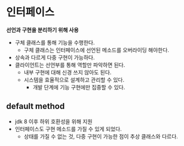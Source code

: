 # 인터페이스

**선언과 구현을 분리하기 위해 사용**

* 구체 클래스를 통해 기능을 수행한다.
  * 구체 클래스는 인터페이스에 선언된 메소드를 오버라이딩 해야한다.
* 상속과 다르게 다중 구현이 가능하다.
* 클라이언트는 선언부를 통해 역할만 파악하면 된다.
  * 내부 구현에 대해 신경 쓰지 않아도 된다.
  * 시스템을 효율적으로 설계하고 관리할 수 있다.
    * 개발 단계에 기능 구현에만 집중할 수 있다.

## default method

* jdk 8 이후 하위 호환성을 위해 지원
* 인터페이스도 구현 메소드를 가질 수 있게 되었다.
  * 상태를 가질 수 없는 것, 다중 구현이 가능한 점이 추상 클래스와 다르다.